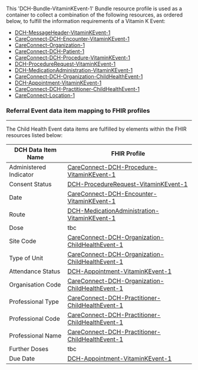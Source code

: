 This 'DCH-Bundle-VitaminKEvent-1' Bundle resource profile is used as a container to collect a combination of the following resources, as ordered below, to fulfill the information requirements of a Vitamin K Event:

- [DCH-MessageHeader-VitaminKEvent-1]
- [CareConnect-DCH-Encounter-VitaminKEvent-1]
- [CareConnect-Organization-1]
- [CareConnect-DCH-Patient-1]
- [CareConnect-DCH-Procedure-VitaminKEvent-1]
- [DCH-ProcedureRequest-VitaminKEvent-1] 
- [DCH-MedicationAdministration-VitaminKEvent-1] 
- [CareConnect-DCH-Organization-ChildHealthEvent-1]
- [DCH-Appointment-VitaminKEvent-1] 
- [CareConnect-DCH-Practitioner-ChildHealthEvent-1]
- [CareConnect-Location-1]

###  Referral Event data item mapping to FHIR profiles ###
----------
The Child Health Event data items are fulfilled by elements within the FHIR resources listed below:

| DCH Data Item Name | FHIR Profile                           |
|--------------------|----------------------------------------|
| Administered Indicator               | [CareConnect-DCH-Procedure-VitaminKEvent-1]    |
| Consent Status     | [DCH-ProcedureRequest-VitaminKEvent-1]         |
| Date               | [CareConnect-DCH-Encounter-VitaminKEvent-1]    |
| Route               | [DCH-MedicationAdministration-VitaminKEvent-1]    |
| Dose               | tbc    |
| Site Code          | [CareConnect-DCH-Organization-ChildHealthEvent-1] |
| Type of Unit       | [CareConnect-DCH-Organization-ChildHealthEvent-1] |
| Attendance Status  | [DCH-Appointment-VitaminKEvent-1]              |
| Organisation Code  | [CareConnect-DCH-Organization-ChildHealthEvent-1] |
| Professional Type  | [CareConnect-DCH-Practitioner-ChildHealthEvent-1] |
| Professional Code  | [CareConnect-DCH-Practitioner-ChildHealthEvent-1] |
| Professional Name  | [CareConnect-DCH-Practitioner-ChildHealthEvent-1] |
| Further Doses  | tbc |
| Due Date  | [DCH-Appointment-VitaminKEvent-1] |
                                                                                                   

[DCH-MessageHeader-VitaminKEvent-1]:dch-messageheader-vitaminkevent-1.html
[CareConnect-DCH-Encounter-VitaminKEvent-1]:careconnect-dch-encounter-vitaminkevent-1.html
[CareConnect-DCH-Patient-1]:careconnect-dch-patient-1.html
[CareConnect-Organization-1]:careconnect-organization-1.html 
[CareConnect-DCH-Organization-ChildHealthEvent-1]:careconnect-dch-organization-childhealthevent-1.html
[CareConnect-DCH-Practitioner-ChildHealthEvent-1]:careconnect-dch-practitioner-childhealthevent-1.html
[CareConnect-Location-1]:careconnect-location-1.html
[DCH-ProcedureRequest-VitaminKEvent-1]:dch-procedurerequest-vitaminkevent-1.html 
[DCH-Appointment-VitaminKEvent-1]:dch-appointment-vitaminkevent-1.html 
[CareConnect-DCH-Procedure-VitaminKEvent-1]:careconnect-dch-procedure-vitaminkevent-1.html
[DCH-MedicationAdministration-VitaminKEvent-1]:dch-medicationadministration-vitaminkevent-1.html